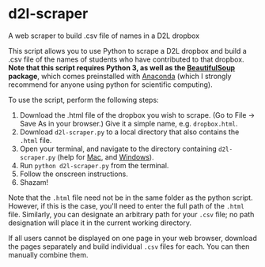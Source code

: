 # d2l-scraper
A web scraper to build .csv file of names in a D2L dropbox

This script allows you to use Python to scrape a D2L dropbox and build a .csv file of the names of students who have contributed to that dropbox. **Note that this script requires Python 3, as well as the [BeautifulSoup](http://www.crummy.com/software/BeautifulSoup/) package**, which comes preinstalled with [Anaconda](https://anaconda.org) (which I strongly recommend for anyone using python for scientific computing).

To use the script, perform the following steps:

1. Download the .html file of the dropbox you wish to scrape. (Go to File -> Save As in your browser.) Give it a simple name, e.g. `dropbox.html`.
2. Download `d2l-scraper.py` to a local directory that also contains the `.html` file.
3. Open your terminal, and navigate to the directory containing `d2l-scraper.py` (help for [Mac](http://computers.tutsplus.com/tutorials/navigating-the-terminal-a-gentle-introduction--mac-3855), and [Windows](http://www.computerhope.com/issues/chusedos.htm)).
4. Run `python d2l-scraper.py` from the terminal.
5. Follow the onscreen instructions.
6. Shazam!

Note that the `.html` file need not be in the same folder as the python script. However, if this is the case, you'll need to enter the full path of the `.html` file. Similarly, you can designate an arbitrary path for your `.csv` file; no path designation will place it in the current working directory.

If all users cannot be displayed on one page in your web browser, download the pages separately and build individual `.csv` files for each. You can then manually combine them.
